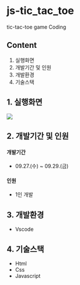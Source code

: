 # js-tic_tac_toe
tic-tac-toe game Coding

## Content
1. 실행화면
2. 개발기간 및 인원
3. 개발환경
4. 기술스택
<h2>
    1. 실행화면
</h2>

<img src="https://github.com/limsbong/Js-tic_tac_toe/assets/126482821/ced3b8a8-d884-4a20-9b2c-0c99575a7dc1">

<h2>
    2. 개발기간 및 인원
</h2>


#### 개발기간
* 09.27.(수) ~ 09.29.(금)

#### 인원
* 1인 개발

<h2>
    3. 개발환경
</h2>

* Vscode

<h2>
    4. 기술스택
</h2>

* Html
* Css
* Javascript

